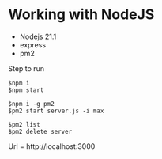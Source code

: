 # Working with NodeJS
* Nodejs 21.1
* express
* pm2

Step to run
```
$npm i
$npm start

$npm i -g pm2
$pm2 start server.js -i max

$pm2 list
$pm2 delete server
```

Url = http://localhost:3000
